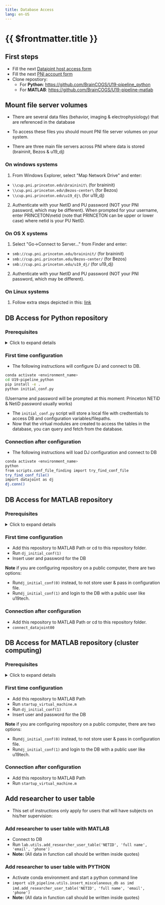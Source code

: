 ```yaml
---
title: Database Access
lang: en-US
---
```


# {{ $frontmatter.title }}

 ## First steps

 + Fill the next <a href="https://frevvo-prod.princeton.edu/frevvo/web/tn/pu.nplc/u/5a6d697c-0163-4307-b751-fcc0742900a9/app/_sO14QHzSEemyQZ_M7RLPOg/formtype/_-XYdEEK2Eeqtf7JjRFmYDQ/popupform">Datajoint host access form</a> 
 + Fill the next <a href="https://frevvo-prod.princeton.edu/frevvo/web/tn/pu.nplc/u/5a6d697c-0163-4307-b751-fcc0742900a9/app/_sO14QHzSEemyQZ_M7RLPOg/formtype/_b4L9oHz4EemyQZ_M7RLPOg/popupform">PNI account form</a> 
 + Clone repostiory:
    - For **Python**: <a href="https://github.com/BrainCOGS/U19-pipeline_python">https://github.com/BrainCOGS/U19-pipeline_python</a> 
    - For **MATLAB**: <a href="https://github.com/BrainCOGS/U19-pipeline-matlab">https://github.com/BrainCOGS/U19-pipeline-matlab</a> 

 ## Mount file server volumes

+ There are several data files (behavior, imaging & electrophysiology) that are referenced in the database

+ To access these files you should mount PNI file server volumes on your system.

+ There are three main file servers across PNI where data is stored (braininit, Bezos & u19_dj)

 ### On windows systems
 1. From Windows Explorer, select "Map Network Drive" and enter:
  + `\\cup.pni.princeton.edu\braininit\` (for braininit)
  + `\\cup.pni.princeton.edu\Bezos-center\` (for Bezos)
  + `\\cup.pni.princeton.edu\u19_dj\` (for u19_dj)
 2. Authenticate with your NetID and PU password (NOT your PNI password, which may be different). When prompted for your username, enter PRINCETON\netid (note that PRINCETON can be upper or lower case) where netid is your PU NetID.

 ### On OS X systems
  1. Select "Go->Connect to Server..." from Finder and enter:
   + `smb://cup.pni.princeton.edu/braininit/` (for braininit)
   + `smb://cup.pni.princeton.edu/Bezos-center/` (for Bezos)
   + `smb://cup.pni.princeton.edu/u19_dj/` (for u19_dj)
  2. Authenticate with your NetID and PU password (NOT your PNI password, which may be different).

 ### On Linux systems
  1. Follow extra steps depicted in this: <a href="https://npcdocs.princeton.edu/index.php/Mounting_the_PNI_file_server_on_your_desktop">link</a> 
 

 ## DB Access for Python repository

 ### Prerequisites
  
  <details>
    <summary>Click to expand details</summary>
  
  #### Install an integrated development environment

  + DataJoint development and use can be done with a plain text editor in the
      terminal. However, an integrated development environment (IDE) can improve your
      experience. Several IDEs are available.

  + In this setup example, we will use Microsoft's Visual Studio Code.
      [Installation instructions here.](https://code.visualstudio.com/download)

  + Install the Jupyter extension for VS Code.

  #### Install a virtual environment

  + A virtual environment allows you to install the packages required for a 
    specific project within an isolated environment on your computer.

  + It is highly recommended to create a virtual environment to run the workflow.

  + Conda and virtualenv are virtual environment managers and you can use either 
    option.  Below are the commands for Conda.

  + If you are setting up the pipeline on your local machine follow the instructions below for Conda.  If you are using `spock.pni.princeton.edu` or `scotty.pni.princeton.edu`, Conda is preinstalled and you can access it by running `module load anacondapy/2021.11`.

  + We will install Miniconda which is a minimal installer for conda.
  + Select the [Miniconda installer link](https://conda.io/en/latest/miniconda.html) for your operating system and follow the instructions.

      + You may need to add the Miniconda directory to the PATH environment 
      variable

        + First locate the Miniconda directory

        + Then modify and run the following command
          ```bash
          export PATH="<absolute-path-to-miniconda-directory>/bin:$PATH"
          ```

    + Create a new conda environment
      + Type the following command into a terminal window
        ```bash
        conda create -n <environment_name> python=<version>
        ```

      + Example command to create a conda environment
        ```bash
        conda create -n <environment_name> python=3.9
        ```

    + Activate the conda environment
      ```bash
      conda activate <environment_name>
      ```

    #### Other installs

    + **Git:** Linux and Mac operating systems have Git preinstalled. If running in Windows get [Git](https://gitforwindows.org/).
    + **Graphviz:** To display DataJoint Diagrams, [install graphviz](https://graphviz.org/download/).
    + Clone the <a href="https://github.com/BrainCOGS/U19-pipeline_python">U19-pipeline_python repository</a> 

  </details>

 ### First time configuration
        
 + The following instructions will configure DJ and connect to DB.
    
  ```bash
  conda activate <environment_name>
  cd U19-pipeline_python
  pip install -e .
  python initial_conf.py
  ```
  (Username and password will be prompted at this moment: Princeton NETiD & NetiD password usually works)
      
  + The `initial_conf.py`  script will store a local file with credtentials to access DB and configuration variables/filepaths.
  + Now that the virtual modules are created to access the tables in the database, you can query and fetch from the database.

 ### Connection after configuration
        
 + The following instructions will load DJ configuration and connect to DB
    
  ```bash
  conda activate <environment_name>
  python
  from scripts.conf_file_finding import try_find_conf_file
  try_find_conf_file()
  import datajoint as dj
  dj.conn()
  ```

 ## DB Access for MATLAB repository

 ### Prerequisites

  <details>
  <summary>Click to expand details</summary>

  + Install DataJoint for MATLAB 
  + Utilize MATLAB built-in GUI i.e. Top Ribbon -> Add-Ons -> Get Add-Ons
  + Search, select, and install DataJoint
  + Clone the <a href="https://github.com/BrainCOGS/U19-pipeline-matlab">U19-pipeline-matlab repository</a> 

  </details>

 ### First time configuration

  + Add this repository to MATLAB Path or cd to this repository folder.
  + Run ```dj_initial_conf(1)```
  + Insert user and password for the DB

  **Note** if you are configuring repository on a public computer, there are two options: 
   + Run```dj_initial_conf(0)``` instead, to not store user & pass in configuration file.
   + Run```dj_initial_conf(1)``` and login to the DB with a public user like u19tech.

 ### Connection after configuration

  + Add this repository to MATLAB Path or cd to this repository folder.
  + ```connect_datajoint00```


 ## DB Access for MATLAB repository (cluster computing)

 ### Prerequisites

  <details>
  <summary>Click to expand details</summary>

  + Clone the <a href="https://github.com/BrainCOGS/U19-pipeline-matlab">U19-pipeline-matlab repository</a> 
  + Create a directory on same location named ```datajoint_matlab_libs```
  + Change directory to ```datajoint_matlab_libs``` and clone the following repositories:
    + <a href="https://github.com/datajoint/datajoint-matlab.git">https://github.com/datajoint/datajoint-matlab.git</a>
    + <a href="https://github.com/datajoint/mym.git">https://github.com/datajoint/mym.git</a>
    + <a href="https://github.com/datajoint/GHToolbox.git">https://github.com/datajoint/GHToolbox.git</a>
    + <a href="https://github.com/guzman-raphael/compareVersions.git">https://github.com/guzman-raphael/compareVersions.git</a>
    
  </details>

 ### First time configuration

  + Add this repository to MATLAB Path
  + Run ```startup_virtual_machine.m```
  + Run ```dj_initial_conf(1)```
  + Insert user and password for the DB

  **Note** if you are configuring repository on a public computer, there are two options: 
  + Run```dj_initial_conf(0)``` instead, to not store user & pass in configuration file.
  + Run```dj_initial_conf(1)``` and login to the DB with a public user like u19tech.

 ### Connection after configuration

  + Add this repository to MATLAB Path
  + Run ```startup_virtual_machine.m```


## Add researcher to user table

  + This set of instructions only apply for users that will have subjects on his/her supervision:

  ### Add researcher to user table with MATLAB

  + Connect to DB
  + Run ```lab.utils.add_researcher_user_table('NETID', 'full name', 'email', 'phone')```
  + **Note:** (All data in function call should be written inside quotes)

  ### Add researcher to user table with PYTHON

  + Activate conda environment and start a python command line
  + ```import u19_pipeline.utils.insert_miscelaneous_db as imd```
    ```imd.add_researcher_user_table('NETID', 'full name', 'email', 'phone')```
  + **Note:** (All data in function call should be written inside quotes)
